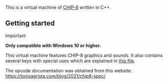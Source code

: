 This is a virtual machine of [CHIP-8](https://en.wikipedia.org/wiki/CHIP-8) written in C++.

## Getting started
> [!IMPORTANT]
> **Only compatible with Windows 10 or higher.**

This virtual machine features CHIP-8 graphics and sounds.
It also contains several keys with special uses which are explained in [this file](instructions.md).


The opcode documentation was obtained from this website: https://tonisagrista.com/blog/2021/chip8-spec/
